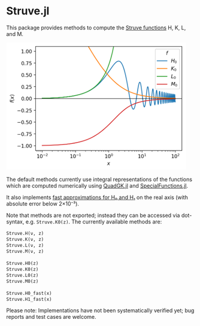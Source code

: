 # Struve.jl

This package provides methods to compute the
[Struve functions](https://dlmf.nist.gov/11) H, K, L, and M.

<img alt="plot of four Struve functions (H₀, K₀, L₀, M₀) on the real axis"
src="./example.png" width="480">

The default methods currently use integral representations of the functions
which are computed numerically using
[QuadGK.jl](https://github.com/JuliaMath/QuadGK.jl) and
[SpecialFunctions.jl](https://github.com/JuliaMath/SpecialFunctions.jl).

It also implements
[fast approximations for H₀ and H₁](http://dx.doi.org/10.1121/1.4968792) on the
real axis (with absolute error below 2×10⁻³).

Note that methods are not exported; instead they can be accessed via
dot-syntax, e.g. `Struve.K0(z)`. The currently available methods are:

    Struve.H(ν, z)
    Struve.K(ν, z)
    Struve.L(ν, z)
    Struve.M(ν, z)

    Struve.H0(z)
    Struve.K0(z)
    Struve.L0(z)
    Struve.M0(z)

    Struve.H0_fast(x)
    Struve.H1_fast(x)

Please note: Implementations have not been systematically verified yet; bug
reports and test cases are welcome.
